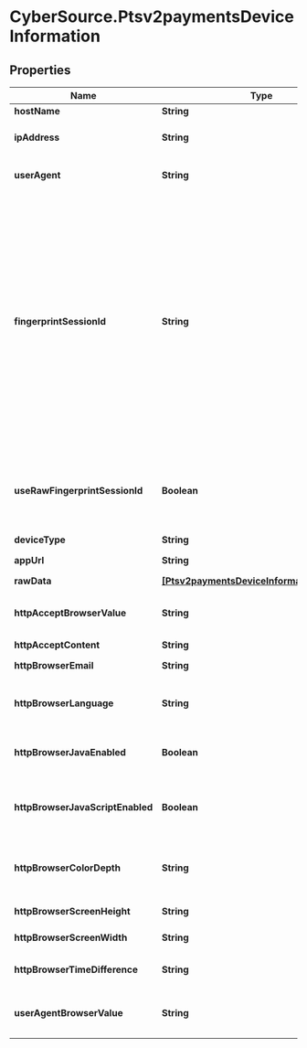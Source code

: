 # CyberSource.Ptsv2paymentsDeviceInformation

## Properties
Name | Type | Description | Notes
------------ | ------------- | ------------- | -------------
**hostName** | **String** | DNS resolved hostname from &#x60;ipAddress&#x60;. | [optional] 
**ipAddress** | **String** | IP address of the customer.  #### Used by **Authorization, Capture, and Credit** Optional field.  | [optional] 
**userAgent** | **String** | Customer&#39;s browser as identified from the HTTP header data. For example, &#x60;Mozilla&#x60; is the value that identifies the Netscape browser.  | [optional] 
**fingerprintSessionId** | **String** | Field that contains the session ID that you send to Decision Manager to obtain the device fingerprint information. The string can contain uppercase and lowercase letters, digits, hyphen (-), and underscore (_). However, do not use the same uppercase and lowercase letters to indicate different session IDs.  The session ID must be unique for each merchant ID. You can use any string that you are already generating, such as an order number or web session ID.  The session ID must be unique for each page load, regardless of an individual&#39;s web session ID. If a user navigates to a profiled page and is assigned a web session, navigates away from the profiled page, then navigates back to the profiled page, the generated session ID should be different and unique. You may use a web session ID, but it is preferable to use an application GUID (Globally Unique Identifier). This measure ensures that a unique ID is generated every time the page is loaded, even if it is the same user reloading the page.  | [optional] 
**useRawFingerprintSessionId** | **Boolean** | Boolean that indicates whether request contains the device fingerprint information. Values: - &#x60;true&#x60;: Use raw fingerprintSessionId when looking up device details. - &#x60;false&#x60; (default): Use merchant id + fingerprintSessionId as the session id for Device detail collection.  | [optional] 
**deviceType** | **String** | The device type at the client side. | [optional] 
**appUrl** | **String** | This field will contain the deep link that would help the Customer App to wake up.  | [optional] 
**rawData** | [**[Ptsv2paymentsDeviceInformationRawData]**](Ptsv2paymentsDeviceInformationRawData.md) |  | [optional] 
**httpAcceptBrowserValue** | **String** | Value of the Accept header sent by the customer&#39;s web browser. **Note** If the customer&#39;s browser provides a value, you must include it in your request.  | [optional] 
**httpAcceptContent** | **String** | The exact content of the HTTP accept header.  | [optional] 
**httpBrowserEmail** | **String** | Email address set in the customer&#39;s browser, which may differ from customer email.  | [optional] 
**httpBrowserLanguage** | **String** | Value represents the browser language as defined in IETF BCP47. Example:en-US, refer  https://en.wikipedia.org/wiki/IETF_language_tag for more details.  | [optional] 
**httpBrowserJavaEnabled** | **Boolean** | A Boolean value that represents the ability of the cardholder browser to execute Java. Value is returned from the navigator.javaEnabled property. Possible Values:True/False  | [optional] 
**httpBrowserJavaScriptEnabled** | **Boolean** | A Boolean value that represents the ability of the cardholder browser to execute JavaScript. Possible Values:True/False. **Note**: Merchants should be able to know the values from fingerprint details of cardholder&#39;s browser.  | [optional] 
**httpBrowserColorDepth** | **String** | Value represents the bit depth of the color palette for displaying images, in bits per pixel. Example : 24, refer https://en.wikipedia.org/wiki/Color_depth for more details  | [optional] 
**httpBrowserScreenHeight** | **String** | Total height of the Cardholder&#39;s scree in pixels, example: 864.  | [optional] 
**httpBrowserScreenWidth** | **String** | Total width of the cardholder&#39;s screen in pixels. Example: 1536.  | [optional] 
**httpBrowserTimeDifference** | **String** | Time difference between UTC time and the cardholder browser local time, in minutes, Example:300  | [optional] 
**userAgentBrowserValue** | **String** | Value of the User-Agent header sent by the customer&#39;s web browser. Note If the customer&#39;s browser provides a value, you must include it in your request.  | [optional] 


